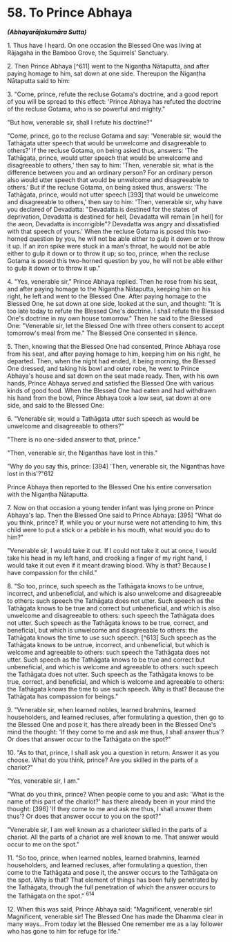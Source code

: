 # 58. To Prince Abhaya
***(Abhayarājakumāra Sutta)***

1\. Thus have I heard. On one occasion the Blessed One was living at Rājagaha in the Bamboo Grove, the Squirrels' Sanctuary.

2\. Then Prince Abhaya [^611] went to the Niganṭha Nātaputta, and after paying homage to him, sat down at one side. Thereupon the Niganṭha Nātaputta said to him:

3\. "Come, prince, refute the recluse Gotama's doctrine, and a good report of you will be spread to this effect: 'Prince Abhaya has refuted the doctrine of the recluse Gotama, who is so powerful and mighty."

"But how, venerable sir, shall I refute his doctrine?"

"Come, prince, go to the recluse Gotama and say: 'Venerable sir, would the Tathāgata utter speech that would be unwelcome and disagreeable to others?' If the recluse Gotama, on being asked thus, answers: 'The Tathāgata, prince, would utter speech that would be unwelcome and disagreeable to others,' then say to him: 'Then, venerable sir, what is the difference between you and an ordinary person? For an ordinary person also would utter speech that would be unwelcome and disagreeable to others.' But if the recluse Gotama, on being asked thus, answers: 'The Tathāgata, prince, would not utter speech [393] that would be unwelcome and disagreeable to others,' then say to him: 'Then, venerable sir, why have you declared of Devadatta: "Devadatta is destined for the states of deprivation, Devadatta is destined for hell, Devadatta will remain [in hell] for the aeon, Devadatta is incorrigible"? Devadatta was angry and dissatisfied with that speech of yours.' When the recluse Gotama is posed this two-horned question by you, he will not be able either to gulp it down or to throw it up. If an iron spike were stuck in a man's throat, he would not be able either to gulp it down or to throw it up; so too, prince, when the
recluse Gotama is posed this two-horned question by you, he will not be able either to gulp it down or to throw it up."

4\. "Yes, venerable sir," Prince Abhaya replied. Then he rose from his seat, and after paying homage to the Niganṭha Nātaputta, keeping him on his right, he left and went to the Blessed One. After paying homage to the Blessed One, he sat down at one side, looked at the sun, and thought: "It is too late today to refute the Blessed One's doctrine. I shall refute the Blessed One's doctrine in my own house tomorrow." Then he said to the Blessed One: "Venerable sir, let the Blessed One with three others consent to accept tomorrow's meal from me." The Blessed One consented in silence.

5\. Then, knowing that the Blessed One had consented, Prince Abhaya rose from his seat, and after paying homage to him, keeping him on his right, he departed. Then, when the night had ended, it being morning, the Blessed One dressed, and taking his bowl and outer robe, he went to Prince Abhaya's house and sat down on the seat made ready. Then, with his own hands, Prince Abhaya served and satisfied the Blessed One with various kinds of good food. When the Blessed One had eaten and had withdrawn his hand from the bowl, Prince Abhaya took a low seat, sat down at one side, and said to the Blessed One:

6\. "Venerable sir, would a Tathāgata utter such speech as would be unwelcome and disagreeable to others?"

"There is no one-sided answer to that, prince."

"Then, venerable sir, the Niganthas have lost in this."

"Why do you say this, prince: [394] 'Then, venerable sir, the Niganthas have lost in this'?"612

Prince Abhaya then reported to the Blessed One his entire conversation with the Niganṭha Nātaputta.

7\. Now on that occasion a young tender infant was lying prone on Prince Abhaya's lap. Then the Blessed One said to Prince Abhaya: [395] "What do you think, prince? If, while you or your nurse were not attending to him, this child were to put a stick or a pebble in his mouth, what would you do to him?"

"Venerable sir, I would take it out. If I could not take it out at once, I would take his head in my left hand, and crooking a finger of my right hand, I would take it out even if it meant drawing blood. Why is that? Because I have compassion for the child."

8\. "So too, prince, such speech as the Tathāgata knows to be untrue, incorrect, and unbeneficial, and which is also unwelcome and disagreeable to others: such speech the Tathāgata does not utter. Such speech as the Tathāgata knows to be true and correct but unbeneficial, and which is also unwelcome and disagreeable to others: such speech the Tathāgata does not utter. Such speech as the Tathāgata knows to be true, correct, and beneficial, but which is unwelcome and disagreeable to others: the Tathāgata knows the time to use such speech. [^613] Such speech as the Tathāgata knows to be untrue, incorrect, and unbeneficial, but which is welcome and agreeable to others: such speech the Tathāgata does not utter. Such speech as the Tathāgata knows to be true and correct but unbeneficial, and which is welcome and agreeable to others: such speech the Tathāgata does not utter. Such speech as the Tathāgata knows to be true, correct, and beneficial, and which is welcome and agreeable to others: the Tathāgata knows the time to use such speech. Why is that? Because the Tathāgata has compassion for beings."

9\. "Venerable sir, when learned nobles, learned brahmins, learned householders, and learned recluses, after formulating a question, then go to the Blessed One and pose it, has there already been in the Blessed One's mind the thought: 'If they come to me and ask me thus, I shall answer thus'? Or does that answer occur to the Tathāgata on the spot?"

10\. "As to that, prince, I shall ask you a question in return. Answer it as you choose. What do you think, prince? Are you skilled in the parts of a chariot?"

"Yes, venerable sir, I am."

"What do you think, prince? When people come to you and ask: 'What is the name of this part of the chariot?' has there already been in your mind the thought: [396] 'If they come to me and ask me thus, I shall answer them thus'? Or does that answer occur to you on the spot?"

"Venerable sir, I am well known as a charioteer skilled in the parts of a chariot. All the parts of a chariot are well known to me. That answer would occur to me on the spot."

11\. "So too, prince, when learned nobles, learned brahmins, learned householders, and learned recluses, after formulating a question, then come to the Tathāgata and pose it, the answer occurs to the Tathāgata on the spot. Why is that? That element
of things has been fully penetrated by the Tathāgata, through the full penetration of which the answer occurs to the Tathāgata on the spot." ${ }^{614}$

12\. When this was said, Prince Abhaya said: "Magnificent, venerable sir! Magnificent, venerable sir! The Blessed One has made the Dhamma clear in many ways...From today let the Blessed One remember me as a lay follower who has gone to him for refuge for life."